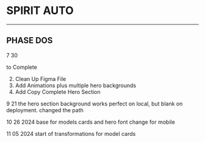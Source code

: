 

# SPIRIT AUTO

---

## PHASE DOS

7 30

to Complete

2. Clean Up Figma File
3. Add Animations plus multiple hero backgrounds
4. Add Copy Complete Hero Section

9 21
the hero section background works perfect on local, but blank on deployment. changed the path

10 26 2024
base for models cards and hero font change for mobile

11 05 2024
start of transformations for model cards
